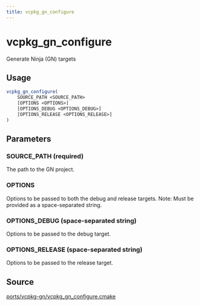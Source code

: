 ```yaml
---
title: vcpkg_gn_configure
---
```


# vcpkg_gn_configure

Generate Ninja (GN) targets

## Usage
```cmake
vcpkg_gn_configure(
    SOURCE_PATH <SOURCE_PATH>
    [OPTIONS <OPTIONS>]
    [OPTIONS_DEBUG <OPTIONS_DEBUG>]
    [OPTIONS_RELEASE <OPTIONS_RELEASE>]
)
```

## Parameters
### SOURCE_PATH (required)
The path to the GN project.

### OPTIONS
Options to be passed to both the debug and release targets.
Note: Must be provided as a space-separated string.

### OPTIONS_DEBUG (space-separated string)
Options to be passed to the debug target.

### OPTIONS_RELEASE (space-separated string)
Options to be passed to the release target.

## Source
[ports/vcpkg-gn/vcpkg\_gn\_configure.cmake](https://github.com/Microsoft/vcpkg/blob/master/ports/vcpkg-gn/vcpkg_gn_configure.cmake)

